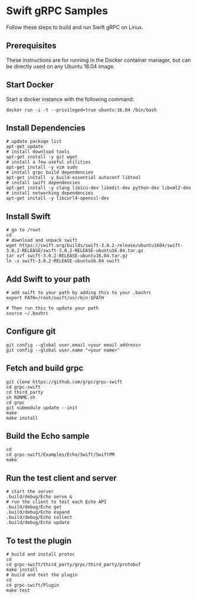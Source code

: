 # Swift gRPC Samples

Follow these steps to build and run Swift gRPC on Linux.

## Prerequisites

These instructions are for running in the Docker container manager,
but can be directly used on any Ubuntu 16.04 image.

## Start Docker

Start a docker instance with the following command:

`docker run -i -t --privileged=true ubuntu:16.04 /bin/bash`

## Install Dependencies

    # update package list
    apt-get update
    # install download tools
    apt-get install -y git wget
    # install a few useful utilities
    apt-get install -y vim sudo
    # install grpc build dependencies
    apt-get install -y build-essential autoconf libtool
    # install swift dependencies
    apt-get install -y clang libicu-dev libedit-dev python-dev libxml2-dev
    # install networking dependencies
    apt-get install -y libcurl4-openssl-dev

## Install Swift

    # go to /root
    cd
    # download and unpack swift
    wget https://swift.org/builds/swift-3.0.2-release/ubuntu1604/swift-3.0.2-RELEASE/swift-3.0.2-RELEASE-ubuntu16.04.tar.gz
    tar xzf swift-3.0.2-RELEASE-ubuntu16.04.tar.gz
    ln -s swift-3.0.2-RELEASE-ubuntu16.04 swift

## Add Swift to your path
    # add swift to your path by adding this to your .bashrc
    export PATH=/root/swift/usr/bin:$PATH

    # Then run this to update your path
    source ~/.bashrc

## Configure git

    git config --global user.email <your email address>
    git config --global user.name "<your name>"

## Fetch and build grpc
    git clone https://github.com/grpc/grpc-swift
    cd grpc-swift
    cd third_party
    sh RUNME.sh
    cd grpc
    git submodule update --init
    make
    make install

## Build the Echo sample
    cd
    cd grpc-swift/Examples/Echo/Swift/SwiftPM
    make

## Run the test client and server 
    # start the server
    .build/debug/Echo serve &
    # run the client to test each Echo API
    .build/debug/Echo get
    .build/debug/Echo expand
    .build/debug/Echo collect
    .build/debug/Echo update
	

## To test the plugin
    # build and install protoc
    cd
    cd grpc-swift/third_party/grpc/third_party/protobuf 
    make install
    # build and test the plugin
    cd
    cd grpc-swift/Plugin
    make test

